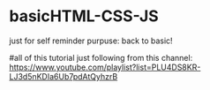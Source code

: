 # basicHTML-CSS-JS
just for self reminder purpuse: back to basic!

#all of this tutorial just following from this channel:
https://www.youtube.com/playlist?list=PLU4DS8KR-LJ3d5nKDIa6Ub7pdAtQyhzrB
